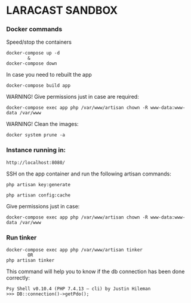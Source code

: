 # LARACAST SANDBOX


### Docker commands

Speed/stop the containers
```
docker-compose up -d
		&
docker-compose down
```

In case you need to rebuilt the app 
```
docker-compose build app
```

WARNING! Give permissions just in case are required: 
```
docker-compose exec app php /var/www/artisan chown -R www-data:www-data /var/www
```

WARNING! Clean the images: 
```
docker system prune -a
```


### Instance running in: 

```
http://localhost:8080/
```

SSH on the app container and run the following artisan commands: 
```
php artisan key:generate

php artisan config:cache
```

Give permissions just in case: 
```
docker-compose exec app php /var/www/artisan chown -R www-data:www-data /var/www
```


### Run tinker

```
docker-compose exec app php /var/www/artisan tinker
		OR
php artisan tinker
```

This command will help you to know if the db connection has been done correctly:
```
Psy Shell v0.10.4 (PHP 7.4.13 — cli) by Justin Hileman
>>> DB::connection()->getPdo();
```

